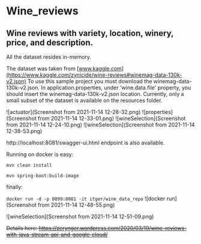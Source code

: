 # Wine_reviews
## Wine reviews with variety, location, winery, price, and description.

All the dataset resides in-memory.

The dataset was taken from [www.kaggle.com](https://www.kaggle.com/zynicide/wine-reviews#winemag-data-130k-v2.json)
To use this sample project you must download the winemag-data-130k-v2.json. 
In application.properties, under 'wine.data.file' property, you should insert the winemag-data-130k-v2.json location.
Currently, only a small subset of the dataset is available on the resources folder.

![actuator](Screenshot from 2021-11-14 12-28-32.png)
![properties](Screenshot from 2021-11-14 12-33-01.png)
![wineSelection](Screenshot from 2021-11-14 12-24-10.png)
![wineSelection](Screenshot from 2021-11-14 12-38-53.png)

http://localhost:8081/swagger-ui.html endpoint is also available.

Running on docker is easy:

`mvn clean install`

`mvn spring-boot:build-image`

finally:

`docker run -d -p 8099:8081 -it itger/wine_data_repo`
![docker run](Screenshot from 2021-11-14 12-48-55.png)

![wineSelection](Screenshot from 2021-11-14 12-51-09.png)


~~Details here: https://zerynger.wordpress.com/2020/03/19/wine-reviews-with-java-stream-api-and-google-cloud/~~
